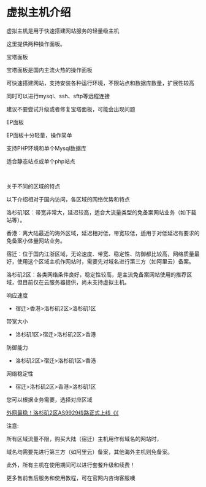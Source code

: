 # 虚拟主机介绍

虚拟主机是用于快速搭建网站服务的轻量级主机

这里提供两种操作面板。



宝塔面板

宝塔面板是国内主流火热的操作面板

可快速搭建网站，支持安装各种运行环境，不限站点和数据库数量，扩展性较高

同时可以进行mysql、ssh、sftp等远程连接

建议不要尝试升级或者修复宝塔面板，可能会出现问题



EP面板

EP面板十分轻量，操作简单

支持PHP环境和单个Mysql数据库

适合静态站点或单个php站点

‍

关于不同的区域的特点

以下介绍相对于国内访问，各区域的网络优势和特点

洛杉矶1区：带宽非常大，延迟较高，适合大流量类型的免备案网站业务（如下载站等）。

香港：离大陆最近的海外区域，延迟相对低，带宽较低，适用于对低延迟有要求的免备案小体量网站业务。

宿迁：位于国内江浙区域，无论速度、带宽、稳定性、防御都比较高，网络质量最好，使用这个区域主机作网站时，需要先对域名进行第三方（如阿里云）备案。

洛杉矶2区：各类网络条件良好，稳定性较高，是主流免备案网站使用的推荐区域，但目前仅在云服务器提供，尚未支持虚拟主机。


响应速度

* 宿迁>香港>洛杉矶2区>洛杉矶1区

带宽大小

* 洛杉矶1区>宿迁>洛杉矶2区>香港

防御能力

* 洛杉矶2区>宿迁>洛杉矶1区>香港

网络稳定性

* 宿迁>洛杉矶2区>香港>洛杉矶1区

您可以根据业务需要，选择对应区域

[外网最稳！洛杉矶2区AS9929线路正式上线《《](https://www.rainyun.cc/rcs)

注意: 

所有区域流量不限，购买大陆（宿迁）主机用作有域名的网站时，

域名均需要先进行第三方（如阿里云）备案，其他海外主机则免备案。

此外，所有主机在使用期间可以进行套餐升级和续费！


更多售前售后服务和使用教程，可在官网内咨询客服噢